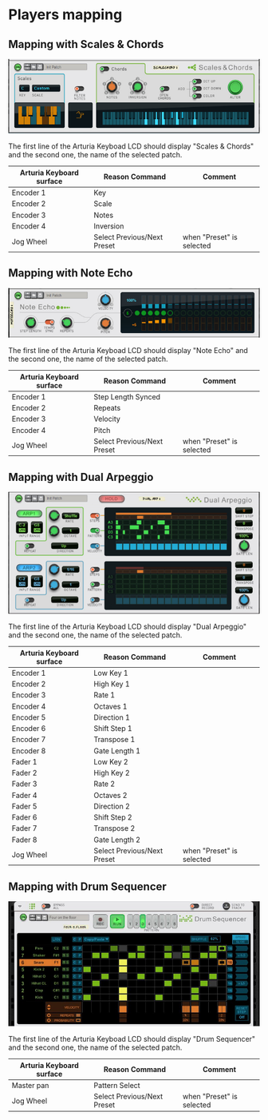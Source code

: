 # Players mapping

## Mapping with Scales & Chords

![ScalesAndChords](../images/ScalesAndChords.png)

The first line of the Arturia Keyboad LCD should display "Scales & Chords" and the second one, the name of the selected patch.

| Arturia Keyboard surface | Reason Command | Comment |
| -------------------------- | -------------- | ----------------------- |
| Encoder 1 | Key |  |
| Encoder 2 | Scale |  |
| Encoder 3 | Notes |  |
| Encoder 4 | Inversion |  |
| Jog Wheel | Select Previous/Next Preset | when "Preset" is selected |

## Mapping with Note Echo

![NoteEcho](../images/NoteEcho.png)

The first line of the Arturia Keyboad LCD should display "Note Echo" and the second one, the name of the selected patch.

| Arturia Keyboard surface | Reason Command | Comment |
| -------------------------- | -------------- | ----------------------- |
| Encoder 1 | Step Length Synced |  |
| Encoder 2 | Repeats |  |
| Encoder 3 | Velocity |  |
| Encoder 4 | Pitch |  |
| Jog Wheel | Select Previous/Next Preset | when "Preset" is selected |

## Mapping with Dual Arpeggio

![DualArpeggio](../images/DualArpeggio.png)

The first line of the Arturia Keyboad LCD should display "Dual Arpeggio" and the second one, the name of the selected patch.

| Arturia Keyboard surface | Reason Command | Comment |
| -------------------------- | -------------- | ----------------------- |
| Encoder 1 | Low Key 1 |  |
| Encoder 2 | High Key 1 |  |
| Encoder 3 | Rate 1 |  |
| Encoder 4 | Octaves 1 |  |
| Encoder 5 | Direction 1 |  |
| Encoder 6 | Shift Step 1 |  |
| Encoder 7 | Transpose 1 |  |
| Encoder 8 | Gate Length 1 |  |
| Fader 1 | Low Key 2 |  |
| Fader 2 | High Key 2 |  |
| Fader 3 | Rate 2 |  |
| Fader 4 | Octaves 2 |  |
| Fader 5 | Direction 2 |  |
| Fader 6 | Shift Step 2 |  |
| Fader 7 | Transpose 2 |  |
| Fader 8 | Gate Length 2 |  |
| Jog Wheel | Select Previous/Next Preset | when "Preset" is selected |

## Mapping with Drum Sequencer

![DrumSequencer](../images/DrumSequencer.jpg)

The first line of the Arturia Keyboad LCD should display "Drum Sequencer" and the second one, the name of the selected patch.

| Arturia Keyboard surface | Reason Command | Comment |
| -------------------------- | -------------- | ----------------------- |
| Master pan | Pattern Select |  |
| Jog Wheel | Select Previous/Next Preset | when "Preset" is selected |
